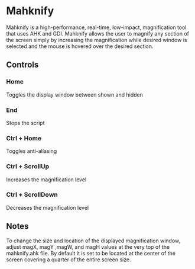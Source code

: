 # Mahknify
Mahknify is a high-performance, real-time, low-impact, magnification tool that uses AHK and GDI. Mahknify allows the user to magnify any section of the screen simply by increasing the magnification while desired window is selected and the mouse is hovered over the desired section.

## Controls
### Home
Toggles the display window between shown and hidden
### End
Stops the script
### Ctrl + Home
Toggles anti-aliasing
### Ctrl + ScrollUp
Increases the magnification level
### Ctrl + ScrollDown
Decreases the magnification level

## Notes
To change the size and location of the displayed magnification window, adjust magX, magY ,magW, and magH values at the very top of the mahknify.ahk file. By default it is set to be located at the center of the screen covering a quarter of the entire screen size.
